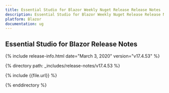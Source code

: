 ```yaml
---
title: Essential Studio for Blazor Weekly Nuget Release Release Notes  
description: Essential Studio for Blazor Weekly Nuget Release Release Notes  
platform: Blazor
documentation: ug
---
```


##  Essential Studio for Blazor  Release Notes  

{% include release-info.html date="March 3, 2020"  version="v17.4.53" %} 

{% directory path: _includes/release-notes/v17.4.53 %}

{% include {{file.url}} %}

{% enddirectory %}

